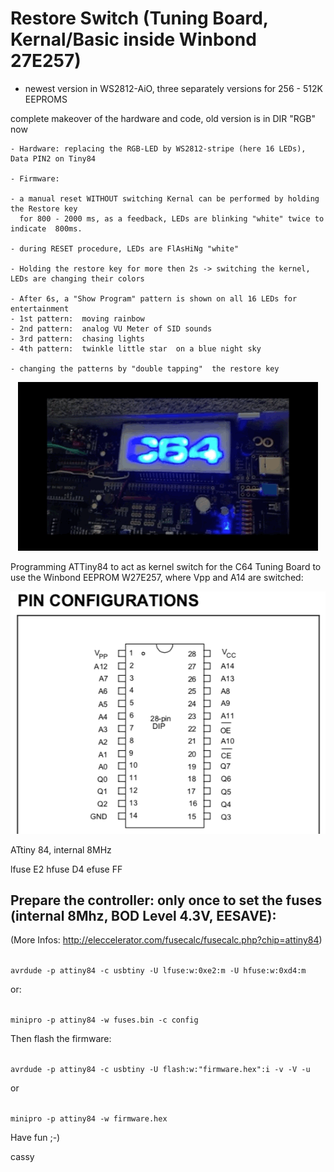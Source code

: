 # Restore Switch (Tuning Board, Kernal/Basic inside Winbond 27E257)

- newest version in WS2812-AiO, three separately versions for 256 - 512K EEPROMS

complete makeover of the hardware and code, old version is in DIR "RGB" now

    - Hardware: replacing the RGB-LED by WS2812-stripe (here 16 LEDs), Data PIN2 on Tiny84

    - Firmware: 

    - a manual reset WITHOUT switching Kernal can be performed by holding the Restore key 
      for 800 - 2000 ms, as a feedback, LEDs are blinking "white" twice to indicate  800ms. 

    - during RESET procedure, LEDs are FlAsHiNg "white"

    - Holding the restore key for more then 2s -> switching the kernel, LEDs are changing their colors

    - After 6s, a "Show Program" pattern is shown on all 16 LEDs for entertainment
    - 1st pattern:  moving rainbow 
    - 2nd pattern:  analog VU Meter of SID sounds 
    - 3rd pattern:  chasing lights  
    - 4th pattern:  twinkle little star  on a blue night sky

    - changing the patterns by "double tapping"  the restore key 

<p align="center">
  <img src="ExpPortCover.gif">
</p>

Programming ATTiny84 to act as kernel switch for the C64 Tuning Board to use the Winbond EEPROM W27E257, where Vpp and A14 are switched:


<p align="center">
  <img src="W27E257.png">
</p>


 ATtiny 84, internal 8MHz
 
 lfuse E2
 hfuse D4
 efuse FF






Prepare the controller: only once to set the fuses (internal 8Mhz, BOD Level 4.3V, EESAVE):
---------------------------------------------
(More Infos: http://eleccelerator.com/fusecalc/fusecalc.php?chip=attiny84)

<code>
avrdude -p attiny84 -c usbtiny -U lfuse:w:0xe2:m -U hfuse:w:0xd4:m
</code>

or:

<code>
minipro -p attiny84 -w fuses.bin -c config
</code>

Then flash the firmware:

<code>
avrdude -p attiny84 -c usbtiny -U flash:w:"firmware.hex":i -v -V -u
</code>

or

<code>
minipro -p attiny84 -w firmware.hex
</code> 


Have fun ;-)

cassy

